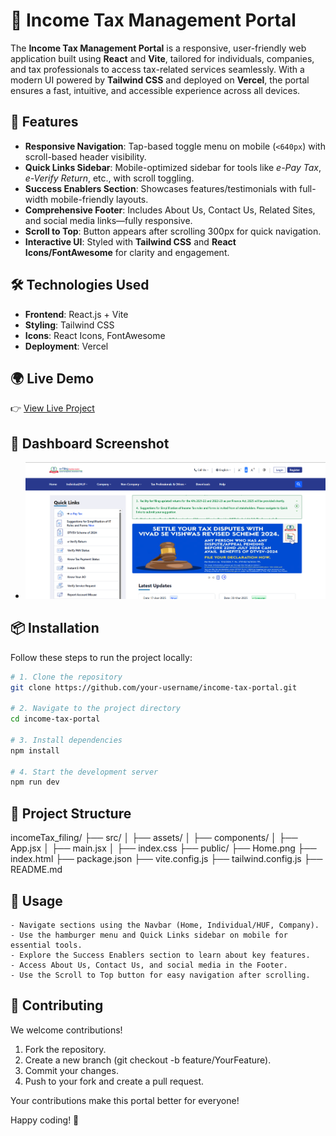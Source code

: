 # 💼 Income Tax Management Portal

The **Income Tax Management Portal** is a responsive, user-friendly web application built using **React** and **Vite**, tailored for individuals, companies, and tax professionals to access tax-related services seamlessly. With a modern UI powered by **Tailwind CSS** and deployed on **Vercel**, the portal ensures a fast, intuitive, and accessible experience across all devices.

## 🚀 Features

- **Responsive Navigation**: Tap-based toggle menu on mobile (`<640px`) with scroll-based header visibility.
- **Quick Links Sidebar**: Mobile-optimized sidebar for tools like _e-Pay Tax_, _e-Verify Return_, etc., with scroll toggling.
- **Success Enablers Section**: Showcases features/testimonials with full-width mobile-friendly layouts.
- **Comprehensive Footer**: Includes About Us, Contact Us, Related Sites, and social media links—fully responsive.
- **Scroll to Top**: Button appears after scrolling 300px for quick navigation.
- **Interactive UI**: Styled with **Tailwind CSS** and **React Icons/FontAwesome** for clarity and engagement.

## 🛠 Technologies Used

- **Frontend**: React.js + Vite
- **Styling**: Tailwind CSS
- **Icons**: React Icons, FontAwesome
- **Deployment**: Vercel

## 🌍 Live Demo

👉 [View Live Project](https://income-tax-filing.vercel.app/)

## 📸 Dashboard Screenshot

- ![Dashboard Screenshot](Home.png)

## 📦 Installation

Follow these steps to run the project locally:

```bash
# 1. Clone the repository
git clone https://github.com/your-username/income-tax-portal.git

# 2. Navigate to the project directory
cd income-tax-portal

# 3. Install dependencies
npm install

# 4. Start the development server
npm run dev
```

## 📁 Project Structure

incomeTax_filing/
├── src/
│ ├── assets/
│ ├── components/
│ ├── App.jsx
│ ├── main.jsx
│ ├── index.css
├── public/
├── Home.png
├── index.html
├── package.json
├── vite.config.js
├── tailwind.config.js
├── README.md

## 🎯 Usage

```
- Navigate sections using the Navbar (Home, Individual/HUF, Company).
- Use the hamburger menu and Quick Links sidebar on mobile for essential tools.
- Explore the Success Enablers section to learn about key features.
- Access About Us, Contact Us, and social media in the Footer.
- Use the Scroll to Top button for easy navigation after scrolling.
```

## 🤝 Contributing

We welcome contributions!

1. Fork the repository.
2. Create a new branch (git checkout -b feature/YourFeature).
3. Commit your changes.
4. Push to your fork and create a pull request.

Your contributions make this portal better for everyone!

Happy coding! 🚀
